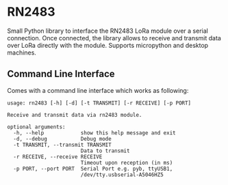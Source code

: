 # RN2483

Small Python library to interface the RN2483 LoRa module over a serial connection. Once connected, the library allows to receive and transmit data over LoRa directly with the module. Supports micropython and desktop machines.

## Command Line Interface

Comes with a command line interface which works as following:

    usage: rn2483 [-h] [-d] [-t TRANSMIT] [-r RECEIVE] [-p PORT]

    Receive and transmit data via rn2483 module.

    optional arguments:
      -h, --help            show this help message and exit
      -d, --debug           Debug mode
      -t TRANSMIT, --transmit TRANSMIT
                            Data to transmit
      -r RECEIVE, --receive RECEIVE
                            Timeout upon reception (in ms)
      -p PORT, --port PORT  Serial Port e.g. pyb, ttyUSB1,
                            /dev/tty.usbserial-A5046HZ5
